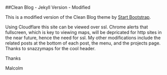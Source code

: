 ##Clean Blog - Jekyll Version - Modified

This is a modified version of the Clean Blog theme by [Start Bootstrap](http://startbootstrap.com/).

Using Cloudflare this site can be viewed over ssl. Chrome alerts that fullscreen, which is key to viewing maps, will be depricated for http sites in the near future, hence the need for ssl. My other modifications include the related posts at the bottom of each post, the menu, and the projects page. Thanks to snazzymaps for the cool header.

Thanks

Malcolm
